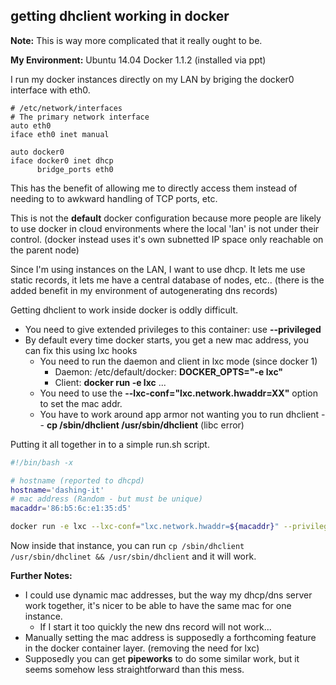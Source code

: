 ## getting dhclient working in docker

**Note:** This is way more complicated that it really ought to be.

**My Environment:**
Ubuntu 14.04
Docker 1.1.2 (installed via ppt)

I run my docker instances directly on my LAN by briging the docker0 interface with eth0.

```
# /etc/network/interfaces
# The primary network interface
auto eth0
iface eth0 inet manual

auto docker0
iface docker0 inet dhcp
      bridge_ports eth0
```

This has the benefit of allowing me to directly access them instead of needing to to awkward handling of TCP ports, etc.

This is not the **default** docker configuration because more people are likely to use docker in cloud environments where the local 'lan' is not under their control.
(docker instead uses it's own subnetted IP space only reachable on the parent node)

Since I'm using instances on the LAN, I want to use dhcp. It lets me use static records, it lets me have a central database of nodes, etc..
(there is the added benefit in my environment of autogenerating dns records)

Getting dhclient to work inside docker is oddly difficult.

- You need to give extended privileges to this container: use **--privileged**
- By default every time docker starts, you get a new mac address, you can fix this using lxc hooks
  - You need to run the daemon and client in lxc mode (since docker 1)
    - Daemon: /etc/default/docker: **DOCKER_OPTS="-e lxc"**
    - Client: **docker run -e lxc** ...
  - You need to use the **--lxc-conf="lxc.network.hwaddr=XX"** option to set the mac addr.
  - You have to work around app armor not wanting you to run dhclient -- **cp /sbin/dhclient /usr/sbin/dhclient** (libc error)


Putting it all together in to a simple run.sh script.

```bash
#!/bin/bash -x

# hostname (reported to dhcpd)
hostname='dashing-it'
# mac address (Random - but must be unique)
macaddr='86:b5:6c:e1:35:d5'

docker run -e lxc --lxc-conf="lxc.network.hwaddr=${macaddr}" --privileged --hostname="${hostname}" ubuntu /bin/bash
````

Now inside that instance, you can run ```cp /sbin/dhclient /usr/sbin/dhclinet && /usr/sbin/dhclient``` and it will work.

**Further Notes:**
- I could use dynamic mac addresses, but the way my dhcp/dns server work together, it's nicer to be able to have the same mac for one instance.
  - If I start it too quickly the new dns record will not work...
- Manually setting the mac address is supposedly a forthcoming feature in the docker container layer. (removing the need for lxc)
- Supposedly you can get **pipeworks** to do some similar work, but it seems somehow less straightforward than this mess.






